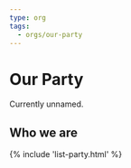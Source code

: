 ```yaml
---
type: org
tags:
  - orgs/our-party
---
```


# Our Party

Currently unnamed.

## Who we are

{% include 'list-party.html' %}